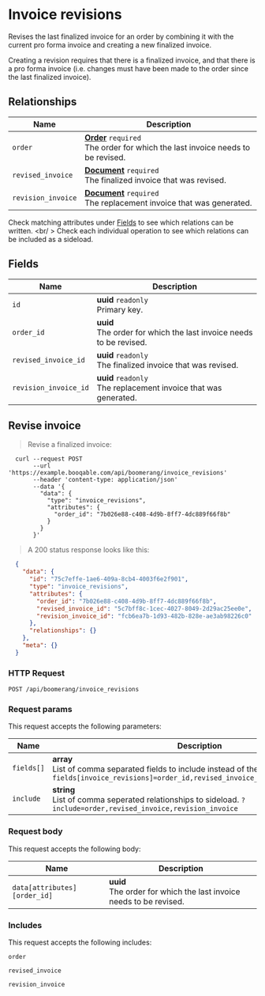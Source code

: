 # Invoice revisions

Revises the last finalized invoice for an order by combining
it with the current pro forma invoice and creating a new
finalized invoice.

Creating a revision requires that there is a finalized invoice,
and that there is a pro forma invoice (i.e. changes must have been
made to the order since the last finalized invoice).

## Relationships
Name | Description
-- | --
`order` | **[Order](#orders)** `required`<br>The order for which the last invoice needs to be revised.
`revised_invoice` | **[Document](#documents)** `required`<br>The finalized invoice that was revised.
`revision_invoice` | **[Document](#documents)** `required`<br>The replacement invoice that was generated.


Check matching attributes under [Fields](#invoice-revisions-fields) to see which relations can be written.
<br/ >
Check each individual operation to see which relations can be included as a sideload.
## Fields

 Name | Description
-- | --
`id` | **uuid** `readonly`<br>Primary key.
`order_id` | **uuid** <br>The order for which the last invoice needs to be revised.
`revised_invoice_id` | **uuid** `readonly`<br>The finalized invoice that was revised.
`revision_invoice_id` | **uuid** `readonly`<br>The replacement invoice that was generated.


## Revise invoice


> Revise a finalized invoice:

```shell
  curl --request POST
       --url 'https://example.booqable.com/api/boomerang/invoice_revisions'
       --header 'content-type: application/json'
       --data '{
         "data": {
           "type": "invoice_revisions",
           "attributes": {
             "order_id": "7b026e88-c408-4d9b-8ff7-4dc889f66f8b"
           }
         }
       }'
```

> A 200 status response looks like this:

```json
  {
    "data": {
      "id": "75c7effe-1ae6-409a-8cb4-4003f6e2f901",
      "type": "invoice_revisions",
      "attributes": {
        "order_id": "7b026e88-c408-4d9b-8ff7-4dc889f66f8b",
        "revised_invoice_id": "5c7bff8c-1cec-4027-8049-2d29ac25ee0e",
        "revision_invoice_id": "fcb6ea7b-1d93-482b-828e-ae3ab98226c0"
      },
      "relationships": {}
    },
    "meta": {}
  }
```

### HTTP Request

`POST /api/boomerang/invoice_revisions`

### Request params

This request accepts the following parameters:

Name | Description
-- | --
`fields[]` | **array** <br>List of comma separated fields to include instead of the default fields. `?fields[invoice_revisions]=order_id,revised_invoice_id,revision_invoice_id`
`include` | **string** <br>List of comma seperated relationships to sideload. `?include=order,revised_invoice,revision_invoice`


### Request body

This request accepts the following body:

Name | Description
-- | --
`data[attributes][order_id]` | **uuid** <br>The order for which the last invoice needs to be revised.


### Includes

This request accepts the following includes:

`order`


`revised_invoice`


`revision_invoice`





